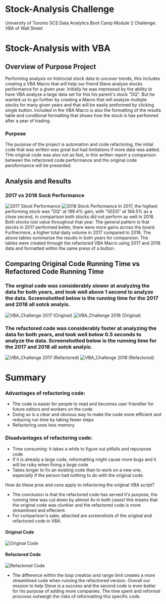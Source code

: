 # Stock-Analysis Challenge
University of Toronto SCS Data Analytics Boot Camp Module 2 Challenge: VBA of Wall Street
# Stock-Analysis with VBA

## Overview of Purpose Project
Performing analysis on histrocial stock data to uncover trends, this includes creating a VBA Macro that will help our friend Steve analyze stocks performance for a given year. Initially he was impressed by the ability to have VBA analyze a large data set for this his parent's stock "DQ". But he wanted us to go further by creating a Macro that will analyze multiple stocks for many given years and that will be easily preformed by clicking single button. Included in the VBA Macro is also the formatting of the results table and conditonal formatting that shows how the stock is has perfomred after a year of trading. 

### Purpose
The purpose of the project is automation and code refactoring, the initial code that was written was great but had limitations if more data was added. THe original code was also not as fast, in this written report a comparison between the refactored code performance and the original code peroformance will be presented. 

## Analysis and Results

### 2017 vs 2018 Sock Performance
![2017 Stock Performance](https://user-images.githubusercontent.com/88692025/133011318-494236a0-dd1a-4404-9100-fc1dbdd4b89b.png)
![2018 Stock Performance](https://user-images.githubusercontent.com/88692025/133011679-f345b85e-e60a-4011-9321-b4f1b0247099.png)
In 2017, the highest performing stock was "DQ" at 199.4% gain, with "SEDG" at 184.5% as a close second, in comparison both stocks did not perform as well in 2018. Both stocks lost value throughout that year. The general pattern is that stocks in 2017 performed better, there were more gains across the board. Furthermore, a higher total daily volume in 2017 compared to 2018. The above tables summarize the results in both years for comparsion. The tables were created through the refactored VBA Macro using 2017 and 2018 data and formatted within the same press of a button.

## Comparing Original Code Running Time vs Refactored Code Running Time
### The orginal code was considerably slower at analyzing the data for both years, and took well above 1 second to analyze the data. Screenshotted below is the running time for the 2017 and 2018 all sotck analyis.
![VBA_Challenge 2017 (Original) ](https://user-images.githubusercontent.com/88692025/133011973-5ab5d70d-710d-4925-9a96-a1b3e369b0be.png) ![VBA_Challenge 2018 (Original) ](https://user-images.githubusercontent.com/88692025/133012026-afaae617-6ba2-4e20-be07-fb7b1b9cfeb8.png)
### The refactored code was considerably faster at analyzing the data for both years, and took well below 0.5 seconds to analyze the data. Screenshotted below is the running time for the 2017 and 2018 all sotck analyis.
![VBA_Challenge 2017 (Refactored) ](https://user-images.githubusercontent.com/88692025/133012173-c66aa50d-c93e-40d0-8aa6-cbe40add7477.png) ![VBA_Challenge 2018 (Refactored) ](https://user-images.githubusercontent.com/88692025/133012178-ae83f884-1d70-44dd-b436-802e5eb51444.png)

# Summary
### Advantages of refactoring code:

* The code is easier for people to read and becomes user friendlier for future editors and workers on the code
* Doing so is a clear and obvious way to make the code more efficient and reducing run time by taking fewer steps
* Refactoring uses less memory

### Disadvantages of refactoring code:

* Time consuming: it takes a while to figure out pitfalls and repurpose code
* If it is already a large code, reformatting might cause more bugs and it will be rsiky when fixing a large code
* Takes longer to fix an existing code than to work on a new one, especially if the person had nothing to do with the original code.

How do these pros and cons apply to refactoring the original VBA script?
* The conclusion is that the refactored code has served it's purpose, the running time was cut down by almost 4x in both cases! this means that the original code was clunkier and the refactored code is more streamlined and effecient.
* For comparison's sake, attached are screenshots of the original and refactored code in VBA.
#### Original Code
![Original Code](https://user-images.githubusercontent.com/88692025/133012440-44862072-b419-4030-8855-7da9e72dc3dd.PNG)
#### Refactored Code
![Refactored Code](https://user-images.githubusercontent.com/88692025/133012449-2faa269d-7cf0-4942-bc9b-3b423bbe39cf.PNG)
* The difference within the loop creation and range limit creates a more streamlined code when running the refactrored version. Overall our mission to help Steve is a success and the second code is even better for his purpose of adding more companies. The time spent and reformat proccess outweigh the risks of reformatting this specific code.
